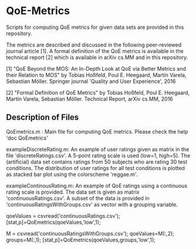# QoE-Metrics
Scripts for computing QoE metrics for given data sets are provided in this repository. 

The metrics are described and discussed in the following peer-reviewed journal article [1].
A formal definition of the QoE metrics is available in the technical report [2] which is available in arXiv cs.MM and in this repository.

[1] "QoE Beyond the MOS: An In-Depth Look at QoE via Better Metrics and their Relation to MOS" by Tobias Hoßfeld, Poul E. Heegaard, Martín Varela, Sebastian Möller. Springer journal 'Quality and User Experience', 2016

[2] "Formal Definition of QoE Metrics" by Tobias Hoßfeld, Poul E. Heegaard, Martín Varela, Sebastian Möller. Technical Report, arXiv cs.MM, 2016

## Description of Files

QoEmetrics.m : Main file for computing QoE metrics. Please check the help 'doc QoEmetrics'

exampleDiscreteRating.m: An example of user ratings given as matrix in the file 'discreteRatings.csv'. A 5-point rating scale is used (low=1, high=5). The (artificial) data set contains ratings from 50 subjects who are rating 30 test conditions. The distribution of user ratings for all test conditions is plotted as stacked bar plot using the colorscheme 'reggae.m'.

exampleContinousRating.m: An example of QoE ratings using a continuous rating scale is provided. The data set is given as matrix 'continuousRatings.csv'. A subset of the data is provided in 'continuousRatingsWithGroups.csv' as vector with a grouping variable. 

qoeValues = csvread('continuousRatings.csv');
[stat,p]=QoEmetrics(qoeValues,'low',1);

M = csvread('continuousRatingsWithGroups.csv');
qoeValues=M(:,2); groups=M(:,1);
[stat,p]=QoEmetrics(qoeValues,groups,'low',1);

